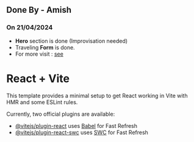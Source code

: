 ## Done By - Amish

### On 21/04/2024
- **Hero** section is done (Improvisation needed)
- Traveling **Form** is done.
- For more visit : [see](https://github.com/amish0301/Tours-and-Travel/pull/4) 


# React + Vite

This template provides a minimal setup to get React working in Vite with HMR and some ESLint rules.

Currently, two official plugins are available:

- [@vitejs/plugin-react](https://github.com/vitejs/vite-plugin-react/blob/main/packages/plugin-react/README.md) uses [Babel](https://babeljs.io/) for Fast Refresh
- [@vitejs/plugin-react-swc](https://github.com/vitejs/vite-plugin-react-swc) uses [SWC](https://swc.rs/) for Fast Refresh
